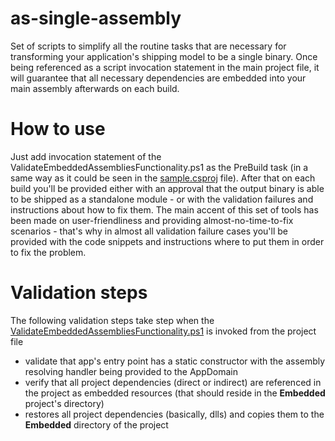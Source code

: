 # as-single-assembly
Set of scripts to simplify all the routine tasks that are necessary for transforming your application's shipping model to be a single binary. Once being referenced as a script invocation statement in the main project file, it will guarantee that all necessary dependencies are embedded into your main assembly afterwards on each build.

# How to use
Just add invocation statement of the ValidateEmbeddedAssembliesFunctionality.ps1 as the PreBuild task (in a same way as it could be seen in the [sample.csproj](sample.csproj) file). After that on each build you'll be provided either with an approval that the output binary is able to be shipped as a standalone module - or with the validation failures and instructions about how to fix them. The main accent of this set of tools has been made on user-friendliness and providing almost-no-time-to-fix scenarios - that's why in almost all validation failure cases you'll be provided with the code snippets and instructions where to put them in order to fix the problem.

# Validation steps
The following validation steps take step when the [ValidateEmbeddedAssembliesFunctionality.ps1](ValidateEmbeddedAssembliesFunctionality.ps1) is invoked from the project file

* validate that app's entry point has a static constructor with the assembly resolving handler being provided to the AppDomain
* verify that all project dependencies (direct or indirect) are referenced in the project as embedded resources (that should reside in the **Embedded** project's directory)
* restores all project dependencies (basically, dlls) and copies them to the **Embedded** directory of the project
